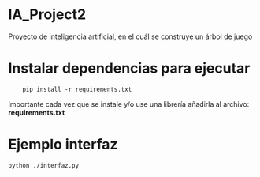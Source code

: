 # IA_Project2
Proyecto de inteligencia artificial, en el cuál se construye un árbol de juego

# Instalar dependencias para ejecutar
```
    pip install -r requirements.txt
```
Importante cada vez que se instale y/o use una librería añadirla al archivo: **requirements.txt**

# Ejemplo interfaz
```
python ./interfaz.py
```

